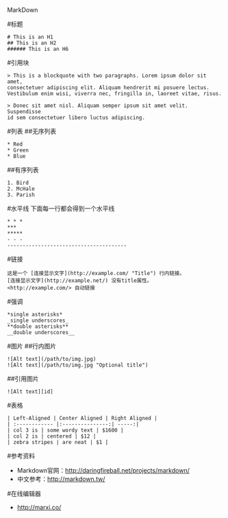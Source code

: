 MarkDown

#标题
```
# This is an H1
## This is an H2
###### This is an H6
```

#引用块
```
> This is a blockquote with two paragraphs. Lorem ipsum dolor sit amet,
consectetuer adipiscing elit. Aliquam hendrerit mi posuere lectus.
Vestibulum enim wisi, viverra nec, fringilla in, laoreet vitae, risus.

> Donec sit amet nisl. Aliquam semper ipsum sit amet velit. Suspendisse
id sem consectetuer libero luctus adipiscing.
```

#列表
##无序列表
```
* Red
* Green
* Blue
```
##有序列表
```
1. Bird
2. McHale
3. Parish
```

#水平线
下面每一行都会得到一个水平线
```
* * *
***
*****
- - -
---------------------------------------
```

#链接
```
这是一个 [连接显示文字](http://example.com/ "Title") 行内链接。
[连接显示文字](http://example.net/) 没有title属性。
<http://example.com/> 自动链接
```

#强调
```
*single asterisks*
_single underscores_
**double asterisks**
__double underscores__
```

#图片
##行内图片
```
![Alt text](/path/to/img.jpg)
![Alt text](/path/to/img.jpg "Optional title")
```
##引用图片
```
![Alt text][id]
```

#表格
```
| Left-Aligned | Center Aligned | Right Aligned |
| :------------ |:---------------:| -----:|
| col 3 is | some wordy text | $1600 |
| col 2 is | centered | $12 |
| zebra stripes | are neat | $1 |
```

#参考资料
* Markdown官网：<http://daringfireball.net/projects/markdown/>
* 中文参考：<http://markdown.tw/>

#在线编辑器
* <http://marxi.co/>

